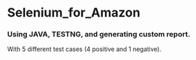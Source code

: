 # Selenium_for_Amazon

### Using JAVA, TESTNG, and generating custom report.
With 5 different test cases (4 positive and 1 negative).
